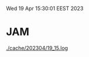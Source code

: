 Wed 19 Apr 15:30:01 EEST 2023
# JAM
<a href='./cache/202304/19_15.log'>./cache/202304/19_15.log</a>
